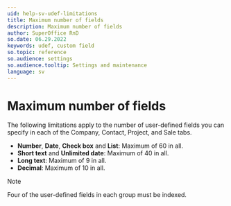 ```yaml
---
uid: help-sv-udef-limitations
title: Maximum number of fields
description: Maximum number of fields
author: SuperOffice RnD
so.date: 06.29.2022
keywords: udef, custom field
so.topic: reference
so.audience: settings
so.audience.tooltip: Settings and maintenance
language: sv
---
```


# Maximum number of fields

The following limitations apply to the number of user-defined fields you can specify in each of the Company, Contact, Project, and Sale tabs.

* **Number**, **Date**, **Check box** and **List**: Maximum of 60 in all.
* **Short text** and **Unlimited date**: Maximum of 40 in all.
* **Long text**: Maximum of 9 in all.
* **Decimal**: Maximum of 10 in all.

> [!NOTE]
> Four of the user-defined fields in each group must be indexed.

